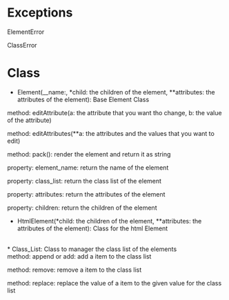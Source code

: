 # Exceptions

ElementError

ClassError

# Class

* Element(__name:, *child: the children of the element, **attributes: the attributes of the element): Base Element Class

method: editAttribute(a: the attribute that you want tho change, b: the value of the attribute)

method: editAttributes(**a: the attributes and the values that you want to edit)

method: pack(): render the element and return it as string

property: element_name: return the name of the element

property: class_list: return the class list of the element

property: attributes: return the attributes of the element

property: children: return the children of the element

* HtmlElement(*child: the children of the element, **attributes: the attributes of the element): Class for the html Element
<br>
* Class_List: Class to manager the class list of the elements
<br>
method: append or add: add a item to the class list

method: remove: remove a item to the class list

method: replace: replace the value of a item to the given value for the class list